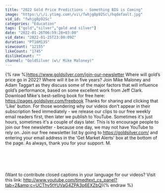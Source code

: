 ```yaml
---
title: "2022 Gold Price Predictions - Something BIG is Coming"
image: "https:\/\/i.ytimg.com\/vi\/fwhjg8p92Sc\/hqdefault.jpg"
vid_id: "fwhjg8p92Sc"
categories: "Education"
tags: ["gold","silver","gold and silver"]
date: "2022-01-26T06:59:28+03:00"
vid_date: "2022-01-25T23:00:09Z"
duration: "PT16M13S"
viewcount: "12155"
likeCount: "1745"
dislikeCount: ""
channel: "GoldSilver (w\/ Mike Maloney)"
---
```

{% raw %}<a rel="nofollow" target="blank" href="https://www.goldsilver.com/join-our-newsletter">https://www.goldsilver.com/join-our-newsletter</a> Where will gold’s price go in 2022? Where will it be in five years? Join Mike Maloney and Adam Taggart as they discuss some of the major factors that will influence gold’s performance, based on some excellent work from Jeff Clark. Download Mike's best-selling book for free here: <a rel="nofollow" target="blank" href="https://pages.goldsilver.com/freebook">https://pages.goldsilver.com/freebook</a> Thanks for sharing and clicking that 'Like' button. For those wondering why our videos don't appear in their subscription feed immediately - we release our clips to our free weekly email readers first, then later we publish to YouTube. Sometimes it's just hours, sometimes it's a couple of days later. This is to encourage people to join our free newsletter - because one day, we may not have YouTube to rely on. Join our free newsletter list by going to <a rel="nofollow" target="blank" href="https://goldsilver.com/">https://goldsilver.com/</a> and entering your email address in the 'Get Market Alerts' box at the bottom of the page. As always, thank you for your support. M. <br /><br /><br /><br /><br /><br />(Want to contribute closed captions in your language for our videos? Visit this link: <a rel="nofollow" target="blank" href="http://www.youtube.com/timedtext_cs_panel?tab=2&amp;c=UCThv5tYUVaG4ZPA3p6EXZbQ)">http://www.youtube.com/timedtext_cs_panel?tab=2&amp;c=UCThv5tYUVaG4ZPA3p6EXZbQ)</a>{% endraw %}
